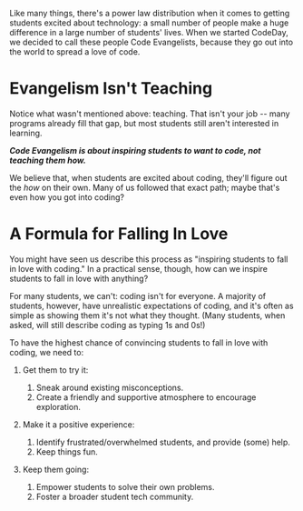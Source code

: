 Like many things, there's a power law distribution when it comes to getting students excited about technology: a small number of people make a huge difference in a large number of students' lives. When we started CodeDay, we decided to call these people Code Evangelists, because they go out into the world to spread a love of code.

# Evangelism Isn't Teaching

Notice what wasn't mentioned above: teaching. That isn't your job -- many programs already fill that gap, but most students still aren't interested in learning.

_**Code Evangelism is about inspiring students to want to code, not teaching them how.**_

We believe that, when students are excited about coding, they'll figure out the _how_ on their own. Many of us followed that exact path; maybe that's even how you got into coding?

# A Formula for Falling In Love

You might have seen us describe this process as "inspiring students to fall in love with coding." In a practical sense, though, how can we inspire students to fall in love with anything?

For many students, we can't: coding isn't for everyone. A majority of students, however, have unrealistic expectations of coding, and it's often as simple as showing them it's not what they thought. \(Many students, when asked, will still describe coding as typing 1s and 0s!\)

To have the highest chance of convincing students to fall in love with coding, we need to:

1. Get them to try it:  
   1. Sneak around existing misconceptions.  
   2. Create a friendly and supportive atmosphere to encourage exploration.

2. Make it a positive experience:  
   1. Identify frustrated/overwhelmed students, and provide \(some\) help.  
   2. Keep things fun.

3. Keep them going:  
   1. Empower students to solve their own problems.  
   2. Foster a broader student tech community.



